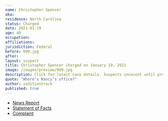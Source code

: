 ```yaml
---
name: Christopher Spencer
aka:
residence: North Carolina
status: Charged
date: 2021-01-19
age: 40
occupation:
affiliations:
jurisdiction: Federal
before: 099.jpg
after:
layout: suspect
title: Christopher Spencer charged on January 19, 2021
image: /images/preview/099.jpg
description: Click for latest case details. Suspects innocent until proven guilty.
quote: "Where’s Nancy’s office?"
author: seditiontrack
published: true
---
```


- [News Report](https://www.wsoctv.com/news/local/fbi-makes-first-arrest-nc-resident-involved-us-capitol-riot/C4KA2XRFZRHYZKUU2VT65O54UU/)
- [Statement of Facts](https://www.justice.gov/opa/page/file/1356986/download)
- [Complaint](https://www.justice.gov/opa/page/file/1356981/download)
